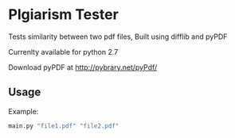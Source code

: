 Plgiarism Tester
==========

Tests similarity between two pdf files, Built using difflib and pyPDF

Currenlty available for python 2.7 

Download pyPDF at http://pybrary.net/pyPdf/


Usage
---

Example: 


```bash
main.py "file1.pdf" "file2.pdf"

```
